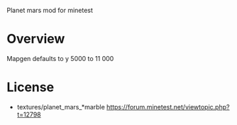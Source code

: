 Planet mars mod for minetest


# Overview

Mapgen defaults to y 5000 to 11	000


# License

* textures/planet_mars_*marble https://forum.minetest.net/viewtopic.php?t=12798
